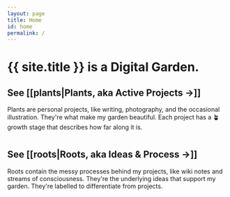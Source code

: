 ```yaml
---
layout: page
title: Home
id: home
permalink: /
---
```


# {{ site.title }} is a Digital Garden.

## See [[plants|**Plants**, <span class="newthought">aka</span> Active Projects <span class="color-primary grow">&#8594;</span>]]

Plants are personal projects, like writing, photography, and the occasional illustration. They're what make my garden beautiful. Each project has a <span class="tag tag-growth sans">🪴 growth stage</span> that describes how far along it is. 

## See [[roots|**Roots**, <span class="newthought">aka</span> Ideas & Process <span class="color-primary grow">&#8594;</span>]]

Roots contain the messy processes behind my projects, like wiki notes and streams of consciousness. They're the underlying ideas that support my garden. They're labelled <span class="tag sans tag-grx"></span> to differentiate from projects. 

<style>
  .wrapper {
    max-width: 46em;
  }

  h2 {
    &:not(:first-of-type) {
        margin-top: 2em;
      }
  }
</style>
